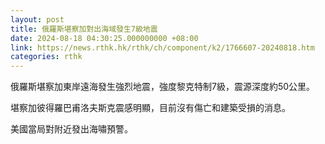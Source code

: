 ```yaml
---
layout: post
title: 俄羅斯堪察加對出海域發生7級地震
date: 2024-08-18 04:30:25.000000000 +08:00
link: https://news.rthk.hk/rthk/ch/component/k2/1766607-20240818.htm
categories: rthk
---
```


俄羅斯堪察加東岸遠海發生強烈地震，強度黎克特制7級，震源深度約50公里。

堪察加彼得羅巴甫洛夫斯克震感明顯，目前沒有傷亡和建築受損的消息。

美國當局對附近發出海嘯預警。
